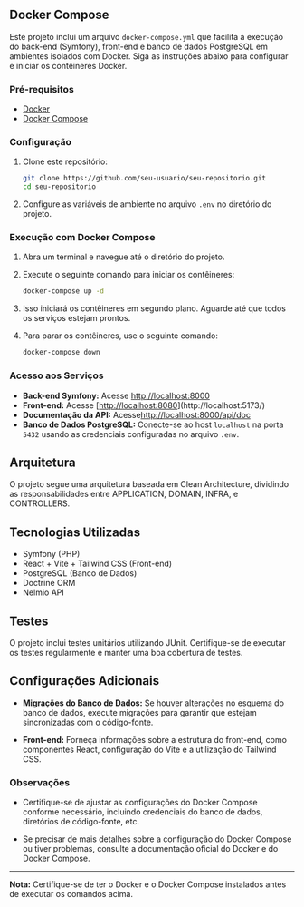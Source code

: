 ## Docker Compose

Este projeto inclui um arquivo `docker-compose.yml` que facilita a execução do back-end (Symfony), front-end e banco de dados PostgreSQL em ambientes isolados com Docker. Siga as instruções abaixo para configurar e iniciar os contêineres Docker.

### Pré-requisitos

- [Docker](https://www.docker.com/get-started)
- [Docker Compose](https://docs.docker.com/compose/install/)

### Configuração

1. Clone este repositório:

    ```bash
    git clone https://github.com/seu-usuario/seu-repositorio.git
    cd seu-repositorio
    ```

2. Configure as variáveis de ambiente no arquivo `.env` no diretório do projeto.

### Execução com Docker Compose

1. Abra um terminal e navegue até o diretório do projeto.

2. Execute o seguinte comando para iniciar os contêineres:

    ```bash
    docker-compose up -d
    ```

3. Isso iniciará os contêineres em segundo plano. Aguarde até que todos os serviços estejam prontos.

4. Para parar os contêineres, use o seguinte comando:

    ```bash
    docker-compose down
    ```

### Acesso aos Serviços

- **Back-end Symfony:** Acesse [http://localhost:8000](http://localhost:8000)
- **Front-end:** Acesse [[http://localhost:8080](http://localhost:5173/)](http://localhost:5173/)
- **Documentação da API:** Acesse[http://localhost:8000/api/doc](http://localhost:8000/api/doc)
- **Banco de Dados PostgreSQL:** Conecte-se ao host `localhost` na porta `5432` usando as credenciais configuradas no arquivo `.env`.


## Arquitetura

O projeto segue uma arquitetura baseada em Clean Architecture, dividindo as responsabilidades entre APPLICATION, DOMAIN, INFRA, e CONTROLLERS.

## Tecnologias Utilizadas

- Symfony (PHP)
- React + Vite + Tailwind CSS (Front-end)
- PostgreSQL (Banco de Dados)
- Doctrine ORM
- Nelmio API

## Testes

O projeto inclui testes unitários utilizando JUnit. Certifique-se de executar os testes regularmente e manter uma boa cobertura de testes.

## Configurações Adicionais

- **Migrações do Banco de Dados:** Se houver alterações no esquema do banco de dados, execute migrações para garantir que estejam sincronizadas com o código-fonte.

- **Front-end:** Forneça informações sobre a estrutura do front-end, como componentes React, configuração do Vite e a utilização do Tailwind CSS.

### Observações

- Certifique-se de ajustar as configurações do Docker Compose conforme necessário, incluindo credenciais do banco de dados, diretórios de código-fonte, etc.

- Se precisar de mais detalhes sobre a configuração do Docker Compose ou tiver problemas, consulte a documentação oficial do Docker e do Docker Compose.

---

**Nota:** Certifique-se de ter o Docker e o Docker Compose instalados antes de executar os comandos acima.

